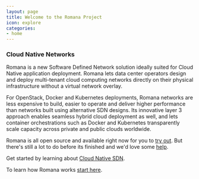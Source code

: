 ```yaml
---
layout: page
title: Welcome to the Romana Project
icon: explore
categories:
- home
---
```


### Cloud Native Networks

Romana is a new Software Defined Network solution ideally suited for Cloud Native application deployment. Romana lets data center operators design and deploy multi-tenant cloud computing networks directly on their physical infrastructure without a virtual network overlay. 

For OpenStack, Docker and Kubernetes deployments, Romana networks are less expensive to build, easier to operate and deliver higher performance than networks built using alternative SDN designs. 
Its innovative layer 3 approach enables seamless hybrid cloud deployment as well, and lets container orchestrations such as Docker and Kubernetes transparently scale capacity across private and public clouds worldwide.

Romana is all open source and available right now for you to [try out](/3-Try). But there's still a lot to do before its finished and we'd love some [help](/7-GetInvolved/).

Get started by learning about [Cloud Native SDN](/cloudnative/cloudnative/).

To learn how Romana works [start here](/2-HowItWorks/).
